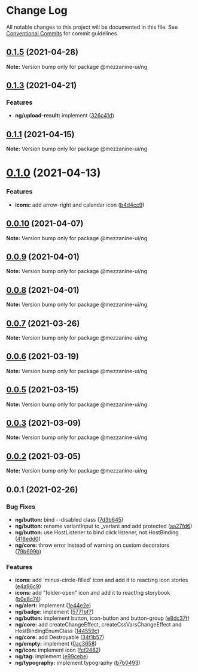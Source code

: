 # Change Log

All notable changes to this project will be documented in this file.
See [Conventional Commits](https://conventionalcommits.org) for commit guidelines.

## [0.1.5](https://github.com/Mezzanine-UI/mezzanine/compare/@mezzanine-ui/ng@0.1.3...@mezzanine-ui/ng@0.1.5) (2021-04-28)

**Note:** Version bump only for package @mezzanine-ui/ng

## [0.1.3](https://github.com/Mezzanine-UI/mezzanine/compare/@mezzanine-ui/ng@0.1.1...@mezzanine-ui/ng@0.1.3) (2021-04-21)

### Features

- **ng/upload-result:** implement ([326c41d](https://github.com/Mezzanine-UI/mezzanine/commit/326c41d4fbd9b11333a3ab957c18923b708aa0ca))

## [0.1.1](https://github.com/Mezzanine-UI/mezzanine/compare/@mezzanine-ui/ng@0.1.0...@mezzanine-ui/ng@0.1.1) (2021-04-15)

**Note:** Version bump only for package @mezzanine-ui/ng

# [0.1.0](https://github.com/Mezzanine-UI/mezzanine/compare/@mezzanine-ui/ng@0.0.10...@mezzanine-ui/ng@0.1.0) (2021-04-13)

### Features

- **icons:** add arrow-right and calendar icon ([b4d4cc9](https://github.com/Mezzanine-UI/mezzanine/commit/b4d4cc9ec68ba97b5b3439447588ce3f5ab425bf))

## [0.0.10](https://github.com/Mezzanine-UI/mezzanine/compare/@mezzanine-ui/ng@0.0.9...@mezzanine-ui/ng@0.0.10) (2021-04-07)

**Note:** Version bump only for package @mezzanine-ui/ng

## [0.0.9](https://github.com/Mezzanine-UI/mezzanine/compare/@mezzanine-ui/ng@0.0.8...@mezzanine-ui/ng@0.0.9) (2021-04-01)

**Note:** Version bump only for package @mezzanine-ui/ng

## [0.0.8](https://github.com/Mezzanine-UI/mezzanine/compare/@mezzanine-ui/ng@0.0.7...@mezzanine-ui/ng@0.0.8) (2021-04-01)

**Note:** Version bump only for package @mezzanine-ui/ng

## [0.0.7](https://github.com/Mezzanine-UI/mezzanine/compare/@mezzanine-ui/ng@0.0.6...@mezzanine-ui/ng@0.0.7) (2021-03-26)

**Note:** Version bump only for package @mezzanine-ui/ng

## [0.0.6](https://github.com/Mezzanine-UI/mezzanine/compare/@mezzanine-ui/ng@0.0.5...@mezzanine-ui/ng@0.0.6) (2021-03-19)

**Note:** Version bump only for package @mezzanine-ui/ng

## [0.0.5](https://github.com/Mezzanine-UI/mezzanine/compare/@mezzanine-ui/ng@0.0.3...@mezzanine-ui/ng@0.0.5) (2021-03-15)

**Note:** Version bump only for package @mezzanine-ui/ng

## [0.0.3](https://github.com/Mezzanine-UI/mezzanine/compare/@mezzanine-ui/ng@0.0.2...@mezzanine-ui/ng@0.0.3) (2021-03-09)

**Note:** Version bump only for package @mezzanine-ui/ng

## [0.0.2](https://github.com/Mezzanine-UI/mezzanine/compare/@mezzanine-ui/ng@0.0.1...@mezzanine-ui/ng@0.0.2) (2021-03-05)

**Note:** Version bump only for package @mezzanine-ui/ng

## 0.0.1 (2021-02-26)

### Bug Fixes

- **ng/button:** bind --disabled class ([7d3b645](https://github.com/Mezzanine-UI/mezzanine/commit/7d3b6453823c215839c4edbead695cf98c0d17d6))
- **ng/button:** rename variantInput to \_variant and add protected ([aa27fd6](https://github.com/Mezzanine-UI/mezzanine/commit/aa27fd667c1b0d61d35b0d21849c7c5d73dc7db0))
- **ng/button:** use HostListener to bind click listener, not HostBinding ([418edd0](https://github.com/Mezzanine-UI/mezzanine/commit/418edd0741047e83bea5f3b2f3075ef492fbca50))
- **ng/core:** throw error instead of warning on custom decorators ([79b699b](https://github.com/Mezzanine-UI/mezzanine/commit/79b699b94fa4fd7f7d2b5c40aa325207e8e8358f))

### Features

- **icons:** add 'minus-circle-filled' icon and add it to react/ng icon stories ([e4a96c9](https://github.com/Mezzanine-UI/mezzanine/commit/e4a96c98c38f4bf7fe2272fc6e1358b22113e552))
- **icons:** add "folder-open" icon and add it to react/ng storybook ([b0e8c74](https://github.com/Mezzanine-UI/mezzanine/commit/b0e8c74e0c0253639169f730deffb938789a5cbe))
- **ng/alert:** implement ([1e44e2e](https://github.com/Mezzanine-UI/mezzanine/commit/1e44e2edfb5b6f4e01a9ea8878ecb7f6dfe6f200))
- **ng/badge:** implement ([5771bf7](https://github.com/Mezzanine-UI/mezzanine/commit/5771bf74bad290930e7121ce61c6222a0a5e8255))
- **ng/button:** implement button, icon-button and button-group ([e8dc37f](https://github.com/Mezzanine-UI/mezzanine/commit/e8dc37f702626b4b78fd012beb925efcde89cdfc))
- **ng/core:** add createChangeEffect, createCssVarsChangeEffect and HostBindingEnumClass ([144559c](https://github.com/Mezzanine-UI/mezzanine/commit/144559cb5be5f7a54c1b2d18eecace627dcbdc62))
- **ng/core:** add Destroyable ([34f1b57](https://github.com/Mezzanine-UI/mezzanine/commit/34f1b5725828e5cbe7b72ab963904e421a516201))
- **ng/empty:** implement ([0ac3658](https://github.com/Mezzanine-UI/mezzanine/commit/0ac365819265061c6177ecdbb17c2d2a1757f2db))
- **ng/icon:** implement icon ([fcf2482](https://github.com/Mezzanine-UI/mezzanine/commit/fcf248253a7b405451ff5e8a5febbce3b474fb70))
- **ng/tag:** implement ([e99cebe](https://github.com/Mezzanine-UI/mezzanine/commit/e99cebed31e98e3e1de5610088ecd387d30fb086))
- **ng/typography:** implement typography ([b7b0493](https://github.com/Mezzanine-UI/mezzanine/commit/b7b049399324951b154f691b10141d9fdbb25a19))
